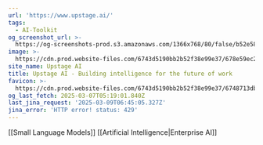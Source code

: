 ```yaml
---
url: 'https://www.upstage.ai/'
tags:
  - AI-Toolkit
og_screenshot_url: >-
  https://og-screenshots-prod.s3.amazonaws.com/1366x768/80/false/b52e585eef83b29a7f17a79b1984346e6badb3982c22e0b7575186ed347441dd.jpeg
image: >-
  https://cdn.prod.website-files.com/6743d5190bb2b52f38e99e37/678e59ec2c46de320b8f4224_OG%20Upstage%20Console.jpg
site_name: Upstage AI
title: Upstage AI - Building intelligence for the future of work
favicon: >-
  https://cdn.prod.website-files.com/6743d5190bb2b52f38e99e37/6748713db65988aab4e2dbf7_G.WEB.svg
og_last_fetch: 2025-03-07T05:19:01.840Z
last_jina_request: '2025-03-09T06:45:05.327Z'
jina_error: 'HTTP error! status: 429'
---
```

[[Small Language Models]]
[[Artificial Intelligence|Enterprise AI]]
